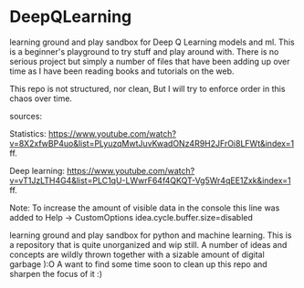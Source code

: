 # DeepQLearning
learning ground and play sandbox for Deep Q Learning models
and ml. 
This is a beginner's playground to try stuff and play around with.
There is no serious project but simply a number of files that have 
been adding up over time as I have been reading books and tutorials on the web.

This repo is not structured, nor clean, 
But I will try to enforce order in this chaos over time.

sources:

Statistics:
https://www.youtube.com/watch?v=8X2xfwBP4uo&list=PLyuzqMwtJuvKwadONz4R9H2JFrOi8LFWt&index=1
ff.

Deep learning:
https://www.youtube.com/watch?v=vT1JzLTH4G4&list=PLC1qU-LWwrF64f4QKQT-Vg5Wr4qEE1Zxk&index=1
ff. 

Note: To increase the amount of visible data in the console this line was added to Help -> CustomOptions
idea.cycle.buffer.size=disabled


learning ground and play sandbox for python and machine learning.
This is a repository that is quite unorganized and wip still. 
A number of ideas and concepts are wildly thrown together with 
a sizable amount of digital garbage ):O 
A want to find some time soon to clean up this repo and sharpen the
focus of it :) 
